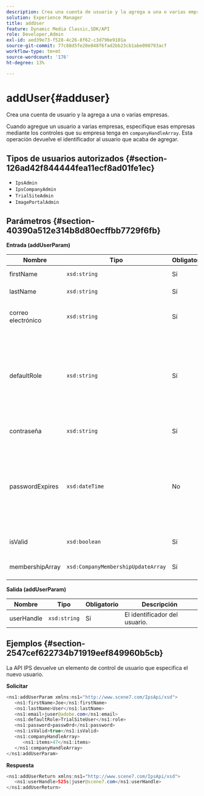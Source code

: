 ```yaml
---
description: Crea una cuenta de usuario y la agrega a una o varias empresas.
solution: Experience Manager
title: addUser
feature: Dynamic Media Classic,SDK/API
role: Developer,Admin
exl-id: aed39e73-f528-4c26-8f62-c3d796e9101a
source-git-commit: 77c88d5fe20e048f6fad2bb23cb1abe090793acf
workflow-type: tm+mt
source-wordcount: '176'
ht-degree: 13%

---
```


# addUser{#adduser}

Crea una cuenta de usuario y la agrega a una o varias empresas.

Cuando agregue un usuario a varias empresas, especifique esas empresas mediante los controles que su empresa tenga en `companyHandleArray`. Esta operación devuelve el identificador al usuario que acaba de agregar.

## Tipos de usuarios autorizados {#section-126ad42f844444fea11ecf8ad01fe1ec}

* `IpsAdmin`
* `IpsCompanyAdmin`
* `TrialSiteAdmin`
* `ImagePortalAdmin`

## Parámetros {#section-40390a512e314b8d80ecffbb7729f6fb}

**Entrada (addUserParam)**

| Nombre | Tipo | Obligatorio | Descripción |
|---|---|---|---|
| firstName | `xsd:string` | Sí | El nombre del usuario. |
| lastName | `xsd:string` | Sí | El apellido del usuario. |
| correo electrónico | `xsd:string` | Sí | La dirección de correo electrónico del usuario. |
| defaultRole | `xsd:string` | Sí | Establece la función de un usuario en cada empresa a la que pertenece. No obstante, tenga en cuenta que `IpsAdmin` reemplaza otras configuraciones por empresa. |
| contraseña | `xsd:string` | Sí | Establece la contraseña del usuario |
| passwordExpires | `xsd:dateTime` | No | Establece el periodo de caducidad de la contraseña. Proporcione la zona horaria al pasar la solicitud. Las zonas horarias se ajustan a la hora central. |
| isValid | `xsd:boolean` | Sí | Determina si el usuario es válido. |
| membershipArray | `xsd:CompanyMembershipUpdateArray` | Sí | Matriz de controladores de empresa. |

**Salida (addUserParam)**

| Nombre | Tipo | Obligatorio | Descripción |
|---|---|---|---|
| userHandle | `xsd:string` | Sí | El identificador del usuario. |

## Ejemplos {#section-2547cef622734b71919eef849960b5cb}

La API IPS devuelve un elemento de control de usuario que especifica el nuevo usuario.

**Solicitar**

```java
<ns1:addUserParam xmlns:ns1="http://www.scene7.com/IpsApi/xsd">
   <ns1:firstName>Joe</ns1:firstName>
   <ns1:lastName>User</ns1:lastName>
   <ns1:email>juser@adobe.com</ns1:email>
   <ns1:defaultRole>TrialSiteUser</ns1:role>
   <ns1:password>passw0rd</ns1:password>
   <ns1:isValid>true</ns1:isValid>
   <ns1:companyHandleArray>
      <ns1:items>47</ns1:items>
   </ns1:companyHandleArray>
</ns1:addUserParam>
```

**Respuesta**

```java
<ns1:addUserReturn xmlns:ns1="http://www.scene7.com/IpsApi/xsd">
   <ns1:userHandle>525s|juser@scene7.com</ns1:userHandle>
</ns1:addUserReturn>
```
